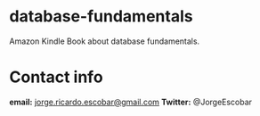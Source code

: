 # database-fundamentals
Amazon Kindle Book about database fundamentals.

# Contact info

__email:__ jorge.ricardo.escobar@gmail.com
__Twitter:__ @JorgeEscobar